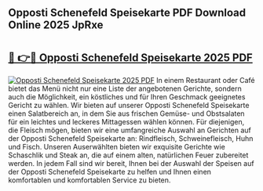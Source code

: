 ## Opposti Schenefeld Speisekarte PDF Download Online 2025 JpRxe

# <h2><a href="http://gc99etf.nevu.top/?p=Opposti+Schenefeld+Speisekarte">🔗 👉🔴 Opposti Schenefeld Speisekarte 2025 PDF</a></h2>

[![Opposti Schenefeld Speisekarte 2025 PDF](https://i.imgur.com/dBaPXMq.png)](http://gc99etf.nevu.top/?p=Opposti+Schenefeld+Speisekarte)
In einem Restaurant oder Café bietet das Menü nicht nur eine Liste der angebotenen Gerichte, sondern auch die Möglichkeit, ein köstliches und für Ihren Geschmack geeignetes Gericht zu wählen. Wir bieten auf unserer Opposti Schenefeld Speisekarte einen Salatbereich an, in dem Sie aus frischen Gemüse- und Obstsalaten für ein leichtes und leckeres Mittagessen wählen können. Für diejenigen, die Fleisch mögen, bieten wir eine umfangreiche Auswahl an Gerichten auf der Opposti Schenefeld Speisekarte an: Rindfleisch, Schweinefleisch, Huhn und Fisch. Unseren Auserwählten bieten wir exquisite Gerichte wie Schaschlik und Steak an, die auf einem alten, natürlichen Feuer zubereitet werden. In jedem Fall sind wir bereit, Ihnen bei der Auswahl der Speisen auf der Opposti Schenefeld Speisekarte zu helfen und Ihnen einen komfortablen und komfortablen Service zu bieten.
